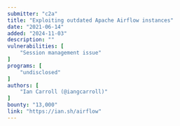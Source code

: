 ```yaml
---
submitter: "c2a"
title: "Exploiting outdated Apache Airflow instances"
date: "2021-06-14"
added: "2024-11-03"
description: ""
vulnerabilities: [
    "Session management issue"
]
programs: [
    "undisclosed"
]
authors: [
    "Ian Carroll (@iangcarroll)"
]
bounty: "13,000"
link: "https://ian.sh/airflow"
---
```




